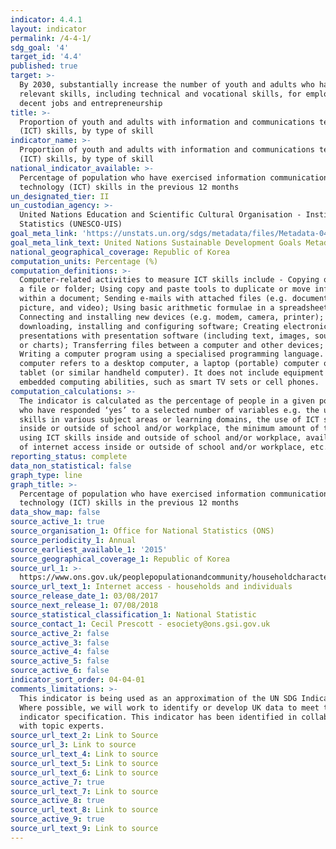 ```yaml
---
indicator: 4.4.1
layout: indicator
permalink: /4-4-1/
sdg_goal: '4'
target_id: '4.4'
published: true
target: >-
  By 2030, substantially increase the number of youth and adults who have
  relevant skills, including technical and vocational skills, for employment,
  decent jobs and entrepreneurship
title: >-
  Proportion of youth and adults with information and communications technology
  (ICT) skills, by type of skill
indicator_name: >-
  Proportion of youth and adults with information and communications technology
  (ICT) skills, by type of skill
national_indicator_available: >-
  Percentage of population who have exercised information communication
  technology (ICT) skills in the previous 12 months
un_designated_tier: II
un_custodian_agency: >-
  United Nations Education and Scientific Cultural Organisation - Institute of
  Statistics (UNESCO-UIS)
goal_meta_link: 'https://unstats.un.org/sdgs/metadata/files/Metadata-04-04-01.pdf'
goal_meta_link_text: United Nations Sustainable Development Goals Metadata (PDF 214 KB)
national_geographical_coverage: Republic of Korea
computation_units: Percentage (%)
computation_definitions: >-
  Computer-related activities to measure ICT skills include - Copying or moving
  a file or folder; Using copy and paste tools to duplicate or move information
  within a document; Sending e-mails with attached files (e.g. document,
  picture, and video); Using basic arithmetic formulae in a spreadsheet;
  Connecting and installing new devices (e.g. modem, camera, printer); Finding,
  downloading, installing and configuring software; Creating electronic
  presentations with presentation software (including text, images, sound, video
  or charts); Transferring files between a computer and other devices; and
  Writing a computer program using a specialised programming language. A
  computer refers to a desktop computer, a laptop (portable) computer or a
  tablet (or similar handheld computer). It does not include equipment with some
  embedded computing abilities, such as smart TV sets or cell phones.
computation_calculations: >-
  The indicator is calculated as the percentage of people in a given population
  who have responded ‘yes’ to a selected number of variables e.g. the use of ICT
  skills in various subject areas or learning domains, the use of ICT skills
  inside or outside of school and/or workplace, the minimum amount of time spend
  using ICT skills inside and outside of school and/or workplace, availability
  of internet access inside or outside of school and/or workplace, etc.
reporting_status: complete
data_non_statistical: false
graph_type: line
graph_title: >-
  Percentage of population who have exercised information communication
  technology (ICT) skills in the previous 12 months
data_show_map: false
source_active_1: true
source_organisation_1: Office for National Statistics (ONS)
source_periodicity_1: Annual
source_earliest_available_1: '2015'
source_geographical_coverage_1: Republic of Korea
source_url_1: >-
  https://www.ons.gov.uk/peoplepopulationandcommunity/householdcharacteristics/homeinternetandsocialmediausage/datasets/internetaccesshouseholdsandindividualsreferencetables
source_url_text_1: Internet access - households and individuals
source_release_date_1: 03/08/2017
source_next_release_1: 07/08/2018
source_statistical_classification_1: National Statistic
source_contact_1: Cecil Prescott - esociety@ons.gsi.gov.uk
source_active_2: false
source_active_3: false
source_active_4: false
source_active_5: false
source_active_6: false
indicator_sort_order: 04-04-01
comments_limitations: >-
  This indicator is being used as an approximation of the UN SDG Indicator.
  Where possible, we will work to identify or develop UK data to meet the global
  indicator specification. This indicator has been identified in collaboration
  with topic experts.
source_url_text_2: Link to Source
source_url_3: Link to source
source_url_text_4: Link to source
source_url_text_5: Link to source
source_url_text_6: Link to source
source_active_7: true
source_url_text_7: Link to source
source_active_8: true
source_url_text_8: Link to source
source_active_9: true
source_url_text_9: Link to source
---
```

